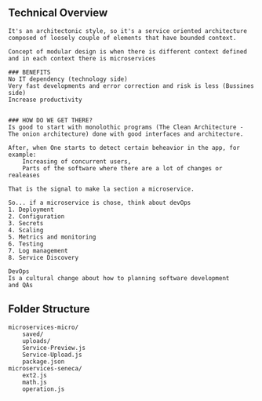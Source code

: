 ## Technical Overview
	It's an architectonic style, so it's a service oriented architecture composed of loosely couple of elements that have bounded context.

	Concept of modular design is when there is different context defined and in each context there is microservices

	### BENEFITS
	No IT dependency (technology side)
	Very fast developments and error correction and risk is less (Bussines side)
	Increase productivity


	### HOW DO WE GET THERE?
	Is good to start with monolothic programs (The Clean Architecture - The onion architecture)	done with good interfaces and architecture.

	After, when One starts to detect certain beheavior in the app, for example:
		Increasing of concurrent users,
		Parts of the software where there are a lot of changes or realeases

	That is the signal to make la section a microservice.

	So... if a microservice is chose, think about devOps
	1. Deployment
	2. Configuration
	3. Secrets
	4. Scaling
	5. Metrics and monitoring
	6. Testing
	7. Log management
	8. Service Discovery

	DevOps
	Is a cultural change about how to planning software development
	and QAs

## Folder Structure

```
microservices-micro/
	saved/
	uploads/
	Service-Preview.js
	Service-Upload.js
	package.json
microservices-seneca/
	ext2.js
	math.js
	operation.js

```

